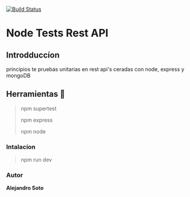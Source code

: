[![Build Status](https://travis-ci.org/HAlejandro88/nodeTest.svg?branch=master)](https://travis-ci.org/HAlejandro88/nodeTest)

# Node Tests Rest API

## Introdduccíon

principios te pruebas unitarias en rest api's 
ceradas con node, express y mongoDB


## Herramientas 🦾 

> npm supertest
> 
> npm express
> 
> npm node

### Intalacíon

>
> npm run dev
> 

### Autor

**Alejandro Soto**
